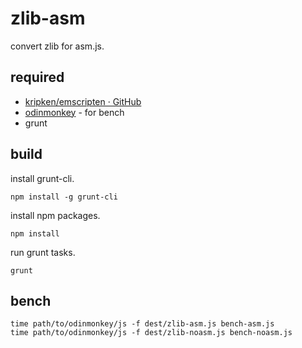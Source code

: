 # zlib-asm

convert zlib for asm.js.

## required

* [kripken/emscripten · GitHub](https://github.com/kripken/emscripten)
* [odinmonkey](http://hg.mozilla.org/users/lwagner_mozilla.com/odinmonkey) - for bench
* grunt

## build

install grunt-cli.

```
npm install -g grunt-cli
```

install npm packages.

```
npm install
```

run grunt tasks.

```
grunt
```

## bench

```
time path/to/odinmonkey/js -f dest/zlib-asm.js bench-asm.js
time path/to/odinmonkey/js -f dest/zlib-noasm.js bench-noasm.js
```
